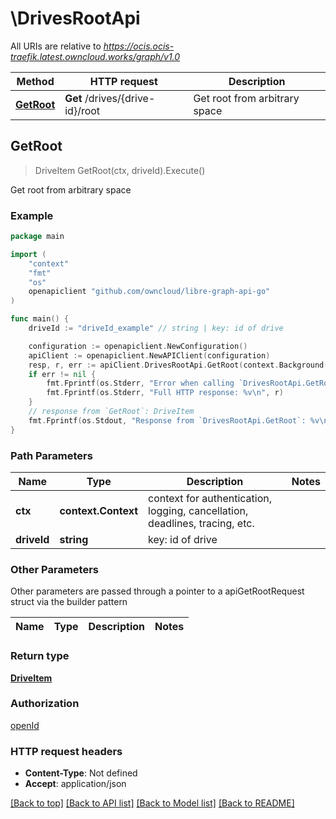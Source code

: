 # \DrivesRootApi

All URIs are relative to *https://ocis.ocis-traefik.latest.owncloud.works/graph/v1.0*

Method | HTTP request | Description
------------- | ------------- | -------------
[**GetRoot**](DrivesRootApi.md#GetRoot) | **Get** /drives/{drive-id}/root | Get root from arbitrary space



## GetRoot

> DriveItem GetRoot(ctx, driveId).Execute()

Get root from arbitrary space

### Example

```go
package main

import (
    "context"
    "fmt"
    "os"
    openapiclient "github.com/owncloud/libre-graph-api-go"
)

func main() {
    driveId := "driveId_example" // string | key: id of drive

    configuration := openapiclient.NewConfiguration()
    apiClient := openapiclient.NewAPIClient(configuration)
    resp, r, err := apiClient.DrivesRootApi.GetRoot(context.Background(), driveId).Execute()
    if err != nil {
        fmt.Fprintf(os.Stderr, "Error when calling `DrivesRootApi.GetRoot``: %v\n", err)
        fmt.Fprintf(os.Stderr, "Full HTTP response: %v\n", r)
    }
    // response from `GetRoot`: DriveItem
    fmt.Fprintf(os.Stdout, "Response from `DrivesRootApi.GetRoot`: %v\n", resp)
}
```

### Path Parameters


Name | Type | Description  | Notes
------------- | ------------- | ------------- | -------------
**ctx** | **context.Context** | context for authentication, logging, cancellation, deadlines, tracing, etc.
**driveId** | **string** | key: id of drive | 

### Other Parameters

Other parameters are passed through a pointer to a apiGetRootRequest struct via the builder pattern


Name | Type | Description  | Notes
------------- | ------------- | ------------- | -------------


### Return type

[**DriveItem**](DriveItem.md)

### Authorization

[openId](../README.md#openId)

### HTTP request headers

- **Content-Type**: Not defined
- **Accept**: application/json

[[Back to top]](#) [[Back to API list]](../README.md#documentation-for-api-endpoints)
[[Back to Model list]](../README.md#documentation-for-models)
[[Back to README]](../README.md)

